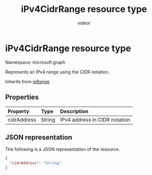 ﻿---
title: "iPv4CidrRange resource type"
description: "Represents an IPv4 range using the CIDR notation."
localization_priority: Normal
author: "videor"
ms.prod: "microsoft-identity-platform"
doc_type: resourcePageType
---

# iPv4CidrRange resource type

Namespace: microsoft.graph

Represents an IPv4 range using the CIDR notation.

Inherits from [ipRange](../resources/iprange.md)

## Properties

| Property    | Type   | Description                   |
| :---------- | :----- | :---------------------------- |
| cidrAddress | String | IPv4 address in CIDR notation |

## JSON representation

The following is a JSON representation of the resource.

<!-- {
  "blockType": "resource",
  "optionalProperties": [

  ],
  "@odata.type": "microsoft.graph.iPv4CidrRange",
  "baseType": "microsoft.graph.ipRange"
}-->

```json
{
  "cidrAddress": "String"
}
```

<!-- uuid: 16cd6b66-4b1a-43a1-adaf-3a886856ed98
2019-02-04 14:57:30 UTC -->

<!-- {
  "type": "#page.annotation",
  "description": "iPv4CidrRange resource",
  "keywords": "",
  "section": "documentation",
  "tocPath": ""
}-->
